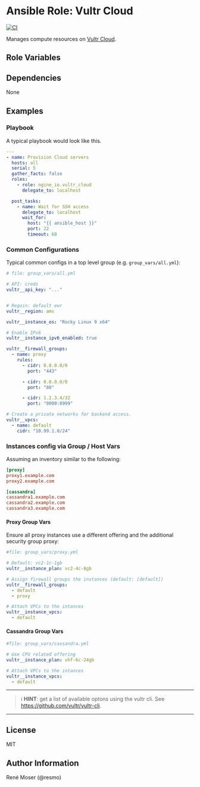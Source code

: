 # Ansible Role: Vultr Cloud

[![CI](https://github.com/ngine-io/ansible-role-vultr/workflows/CI/badge.svg?event=push)](https://github.com/ngine-io/ansible-role-vultr/actions?query=workflow%3ACI)

Manages compute resources on [Vultr Cloud](https://www.vultr.com/).

## Role Variables


## Dependencies

None

## Examples

### Playbook

A typical playbook would look like this.

```yaml
---
- name: Provision Cloud servers
  hosts: all
  serial: 5
  gather_facts: false
  roles:
    - role: ngine_io.vultr_cloud
      delegate_to: localhost

  post_tasks:
    - name: Wait for SSH access
      delegate_to: localhost
      wait_for:
        host: "{{ ansible_host }}"
        port: 22
        timeout: 60
```

### Common Configurations

Typical common configs in a top level group (e.g. `group_vars/all.yml`):

```yaml
# file: group_vars/all.yml

# API: creds
vultr__api_key: "..."


# Regoin: default ewr
vultr__region: ams

vultr__instance_os: "Rocky Linux 9 x64"

# Enable IPv6
vultr__instance_ipv6_enabled: true

vultr__firewall_groups:
  - name: proxy
    rules:
      - cidr: 0.0.0.0/0
        port: "443"

      - cidr: 0.0.0.0/0
        port: "80"

      - cidr: 1.2.3.4/32
        port: "8000:8999"

# Create a private networks for backend access.
vultr__vpcs:
  - name: default
    cidr: "10.99.1.0/24"
```

### Instances config via Group / Host Vars

Assuming an inventory similar to the following:

```ini
[proxy]
proxy1.example.com
proxy2.example.com

[cassandra]
cassandra1.example.com
cassandra2.example.com
cassandra3.example.com
```

#### Proxy Group Vars

Ensure all proxy instances use a different offering and the additional security group proxy:

```yaml
#file: group_vars/proxy.yml

# Default: vc2-1c-1gb
vultr__instance_plan: vc2-4c-8gb

# Assign firewall groups the instances (default: [default])
vultr__firewall_groups:
  - default
  - proxy

# Attach VPCs to the intances
vultr__instance_vpcs:
  - default
```

#### Cassandra Group Vars

```yaml
#file: group_vars/cassandra.yml

# Use CPU related offering
vultr__instance_plan: vhf-6c-24gb

# Attach VPCs to the intances
vultr__instance_vpcs:
  - default

```

----
> :information_source: **HINT**: get a list of available optons using the vultr cli.
> See https://github.com/vultr/vultr-cli.
----

## License

MIT

## Author Information

René Moser (@resmo)
